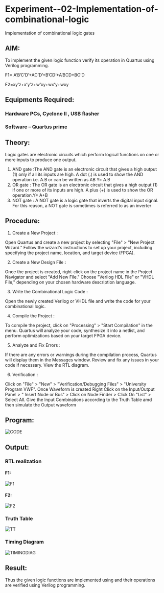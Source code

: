 # Experiment--02-Implementation-of-combinational-logic

Implementation of combinational logic gates
 
## AIM:
To implement the given logic function verify its operation in Quartus using Verilog programming.

F1= A’B’C’D’+AC’D’+B’CD’+A’BCD+BC’D

F2=xy’z+x’y’z+w’xy+wx’y+wxy
 
## Equipments Required:
### Hardware  PCs, Cyclone II , USB flasher
### Software – Quartus prime

## Theory:
Logic gates are electronic circuits which perform logical functions on one or more inputs to produce one output.
1. AND gate :The AND gate is an electronic circuit that gives a high output (1) only if all its inputs are high. A dot (.) is used to show the AND operation i.e. A.B or can be written as AB Y= A.B
2. OR gate :
   The OR gate is an electronic circuit that gives a high output (1) if one or more of its inputs are high. A plus (+) is used to show the OR operation.Y= A+B
3. NOT gate : A NOT gate is a logic gate that inverts the digital input signal. For this reason, a NOT gate is sometimes is referred to as an inverter 
## Procedure:
1. Create a New Project :
   
Open Quartus and create a new project by selecting "File" > "New Project Wizard."
Follow the wizard's instructions to set up your project, including specifying the project name, location, and target device (FPGA).

2. Create a New Design File :
   
Once the project is created, right-click on the project name in the Project Navigator and select "Add New File."
Choose "Verilog HDL File" or "VHDL File," depending on your chosen hardware description language.

3. Write the Combinational Logic Code :
   
Open the newly created Verilog or VHDL file and write the code for your combinational logic.

4. Compile the Project :
   
To compile the project, click on "Processing" > "Start Compilation" in the menu.
Quartus will analyze your code, synthesize it into a netlist, and perform optimizations based on your target FPGA device.

5. Analyze and Fix Errors :
   
If there are any errors or warnings during the compilation process, Quartus will display them in the Messages window.
Review and fix any issues in your code if necessary.
View the RTL diagram.

6. Verification :
   
Click on "File" > "New" > "Verification/Debugging Files" > "University Program VWF".
Once Waveform is created Right Click on the Input/Output Panel > " Insert Node or Bus" > Click on Node Finder > Click On "List" > Select All.
Give the Input Combinations according to the Truth Table amd then simulate the Output waveform

## Program:
![CODE](https://github.com/MOHAMEDAHSAN/Experiment--02-Implementation-of-combinational-logic-/assets/139331378/4c6839ae-faaf-4f1f-bb99-84725c44e30f)

## Output:
### RTL realization
#### F1:
![F1](https://github.com/MOHAMEDAHSAN/Experiment--02-Implementation-of-combinational-logic-/assets/139331378/85a38899-7ac3-4333-8d8d-ec5121672430)

#### F2:
![F2](https://github.com/MOHAMEDAHSAN/Experiment--02-Implementation-of-combinational-logic-/assets/139331378/1fecf16e-7952-466c-8351-486d9317395d)

### Truth Table
![TT](https://github.com/MOHAMEDAHSAN/Experiment--02-Implementation-of-combinational-logic-/assets/139331378/c63aa911-cbde-4723-82b4-034be03d409a)


### Timing Diagram
![TIMINGDIAG](https://github.com/MOHAMEDAHSAN/Experiment--02-Implementation-of-combinational-logic-/assets/139331378/29d2d49b-5684-4f94-a88c-aa5792f9d320)

## Result:
Thus the given logic functions are implemented using  and their operations are verified using Verilog programming.
